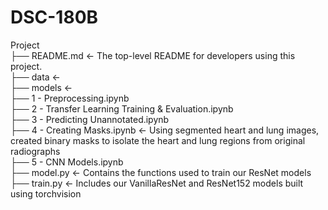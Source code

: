 # DSC-180B <br>
Project <br>
├── README.md          <- The top-level README for developers using this project.<br>
├── data               <- <br>
├── models             <- <br>
├── 1 - Preprocessing.ipynb<br>
├── 2 - Transfer Learning Training & Evaluation.ipynb<br>
├── 3 - Predicting Unannotated.ipynb<br>
├── 4 - Creating Masks.ipynb          <- Using segmented heart and lung images, created binary masks to isolate the heart and lung regions from original radiographs <br>
├── 5 - CNN Models.ipynb<br>
├── model.py           <- Contains the functions used to train our ResNet models <br>
├── train.py           <- Includes our VanillaResNet and ResNet152 models built using torchvision <br>

